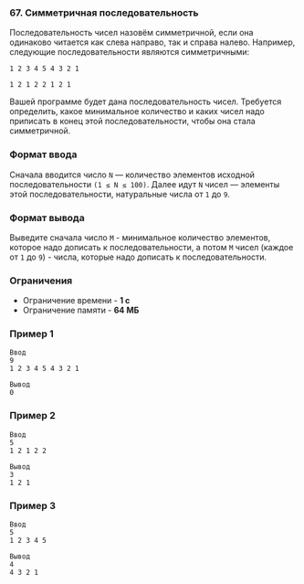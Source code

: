 ### 67. Симметричная последовательность
Последовательность чисел назовём симметричной, если она одинаково читается как слева направо, так и справа налево. Например, следующие последовательности являются симметричными:
```
1 2 3 4 5 4 3 2 1

1 2 1 2 2 1 2 1
```

Вашей программе будет дана последовательность чисел. Требуется определить, какое минимальное количество и каких чисел надо приписать в конец этой последовательности, чтобы она стала симметричной.

### Формат ввода
Сначала вводится число `N` — количество элементов исходной последовательности `(1 ≤ N ≤ 100)`. Далее идут `N` чисел — элементы этой последовательности, натуральные числа от `1` до `9`.

### Формат вывода
Выведите сначала число
`M` - минимальное количество элементов, которое надо дописать к последовательности, а потом `M` чисел (каждое от `1` до `9`) - числа, которые надо дописать к последовательности.

### Ограничения
- Ограничение времени - **1 с**
- Ограничение памяти - **64 МБ**

### Пример 1
```
Ввод
9
1 2 3 4 5 4 3 2 1

Вывод
0
```

### Пример 2
```
Ввод
5
1 2 1 2 2

Вывод
3
1 2 1
```

### Пример 3
```
Ввод
5
1 2 3 4 5

Вывод
4
4 3 2 1
```